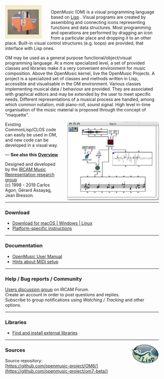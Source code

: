 

<img src="images/omlogo.gif" width="120px" align="left" style="margin: 0px 30px 0px 0px;">
          
OpenMusic (OM) is a visual programming language based on [Lisp](http://www.gigamonkeys.com/book/introduction-why-lisp.html)
. Visual programs are created by assembling and connecting icons representing functions and data structures. Most programming and operations are performed by dragging an icon from a particular place and dropping it to an other place. Built-in visual control structures (e.g. loops) are provided, that interface with Lisp ones.

OM may be used as a general purpose functional/object/visual programming language. At a more specialized level, a set of provided classes and libraries make it a very convenient environment for music composition. Above the OpenMusic kernel, live the OpenMusic Projects. A project is a specialized set of classes and methods written in Lisp, accessible and visualisable in the OM environment. Various classes implementing musical data / behaviour are provided. They are associated with graphical editors and may be extended by the user to meet specific needs. Different representations of a musical process are handled, among which common notation, midi piano-roll, sound signal. High level in-time organisation of the music material is proposed through the concept of "maquette".

<img src="images/patch2.jpg" width="300px" align="right" style="margin: 0px 0px 0px 30px;">

Existing CommonLisp/CLOS code can easily be used in OM, and new code can be developed in a visual way.


— **See also this [Overview](overview)**


Designed and developed by the [IRCAM Music Representation research group](http://repmus.ircam.fr)          
(c) 1998 - 2019 Carlos Agon, Gérard Assayag, Jean Bresson.

 
------

### Download

- [Download for macOS \| Windows \| Linux](https://github.com/openmusic-project/OM6/releases/latest)
- [Platform-specific instructions](download)

------

### Documentation

- [OpenMusic User Manual](http://support.ircam.fr/docs/om/om6-manual/)
- [Hints about MIDI setup](doc/midi)


------


### Help / Bug reports / Community

[Users discussion group](https://discussion.forum.ircam.fr/c/openmusic) on IRCAM Forum.     
Create an account in order to post questions and replies.    
Subscribe to group notifications using _Watching_ / _Tracking_ and other options.


------

### Libraries 

- [Find and install external libraries](https://openmusic-project.github.io/libraries)

------

<img src="./images/lisp.jpg" width="90pix" margin="10px" align="right">

### Sources

Source repository:       
[https://github.com/openmusic-project/OM6/](https://github.com/openmusic-project/om7-beta/)



